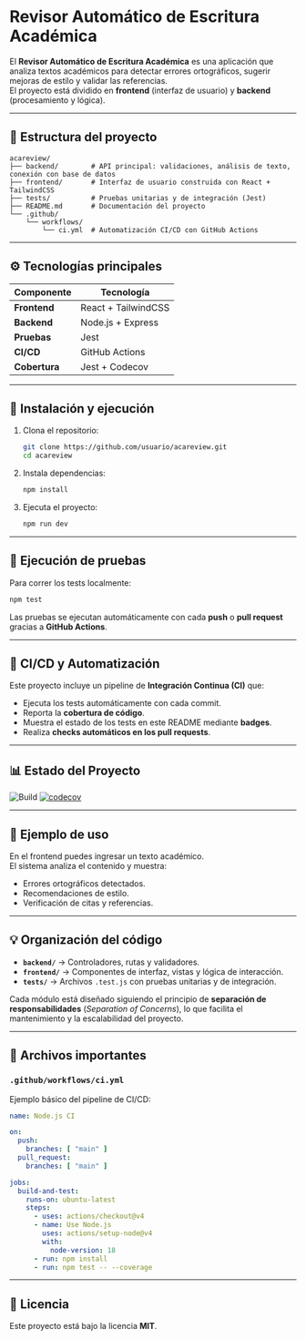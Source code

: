 #  Revisor Automático de Escritura Académica

El **Revisor Automático de Escritura Académica** es una aplicación que analiza textos académicos para detectar errores ortográficos, sugerir mejoras de estilo y validar las referencias.  
El proyecto está dividido en **frontend** (interfaz de usuario) y **backend** (procesamiento y lógica).

---

## 📁 Estructura del proyecto

```
acareview/
├── backend/        # API principal: validaciones, análisis de texto, conexión con base de datos
├── frontend/       # Interfaz de usuario construida con React + TailwindCSS
├── tests/          # Pruebas unitarias y de integración (Jest)
├── README.md       # Documentación del proyecto
└── .github/
    └── workflows/
        └── ci.yml  # Automatización CI/CD con GitHub Actions
```

---

## ⚙️ Tecnologías principales

| Componente | Tecnología |
|-------------|-------------|
| **Frontend** | React + TailwindCSS |
| **Backend** | Node.js + Express |
| **Pruebas** | Jest |
| **CI/CD** | GitHub Actions |
| **Cobertura** | Jest + Codecov |

---

## 🚀 Instalación y ejecución

1. Clona el repositorio:
   ```bash
   git clone https://github.com/usuario/acareview.git
   cd acareview
   ```

2. Instala dependencias:
   ```bash
   npm install
   ```

3. Ejecuta el proyecto:
   ```bash
   npm run dev
   ```

---

## 🧪 Ejecución de pruebas

Para correr los tests localmente:
```bash
npm test
```

Las pruebas se ejecutan automáticamente con cada **push** o **pull request** gracias a **GitHub Actions**.

---

## 🧰 CI/CD y Automatización

Este proyecto incluye un pipeline de **Integración Continua (CI)** que:

- Ejecuta los tests automáticamente con cada commit.  
- Reporta la **cobertura de código**.  
- Muestra el estado de los tests en este README mediante **badges**.  
- Realiza **checks automáticos en los pull requests**.

---

## 📊 Estado del Proyecto

![Build](https://github.com/usuario/acareview/actions/workflows/ci.yml/badge.svg)
[![codecov](https://codecov.io/gh/usuario/acareview/branch/main/graph/badge.svg)](https://codecov.io/gh/usuario/acareview)

---

## 📄 Ejemplo de uso

En el frontend puedes ingresar un texto académico.  
El sistema analiza el contenido y muestra:

- Errores ortográficos detectados.  
- Recomendaciones de estilo.  
- Verificación de citas y referencias.  

---

## 💡 Organización del código

- **`backend/`** → Controladores, rutas y validadores.  
- **`frontend/`** → Componentes de interfaz, vistas y lógica de interacción.  
- **`tests/`** → Archivos `.test.js` con pruebas unitarias y de integración.  

Cada módulo está diseñado siguiendo el principio de **separación de responsabilidades** (*Separation of Concerns*), lo que facilita el mantenimiento y la escalabilidad del proyecto.

---

## 🧩 Archivos importantes

### `.github/workflows/ci.yml`
Ejemplo básico del pipeline de CI/CD:
```yaml
name: Node.js CI

on:
  push:
    branches: [ "main" ]
  pull_request:
    branches: [ "main" ]

jobs:
  build-and-test:
    runs-on: ubuntu-latest
    steps:
      - uses: actions/checkout@v4
      - name: Use Node.js
        uses: actions/setup-node@v4
        with:
          node-version: 18
      - run: npm install
      - run: npm test -- --coverage
```

---

## 📝 Licencia

Este proyecto está bajo la licencia **MIT**.
